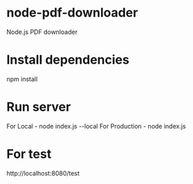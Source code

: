 # node-pdf-downloader
Node.js PDF downloader


# Install dependencies
npm install

# Run server
For Local - node index.js --local
For Production - node index.js

# For test
http://localhost:8080/test